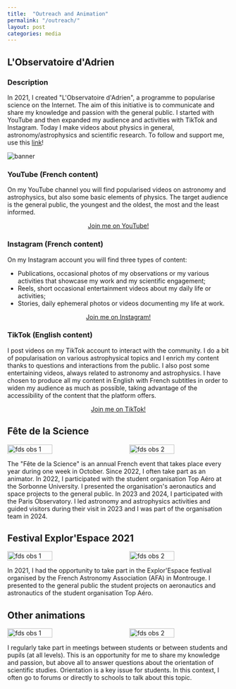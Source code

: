 ```yaml
---
title:  "Outreach and Animation"
permalink: "/outreach/"
layout: post
categories: media
---
```


## L'Observatoire d'Adrien

### Description

In 2021, I created "L'Observatoire d'Adrien", a programme to popularise science on the Internet. 
The aim of this initiative is to communicate and share my knowledge and passion with the general public. 
I started with YouTube and then expanded my audience and activities with TikTok and Instagram. 
Today I make videos about physics in general, astronomy/astrophysics and scientific research.
To follow and support me, use this [link](https://linktr.ee/lobservatoiredadrien)!

![banner](https://adnothing.github.io/images/smallbanner.jpg#center)

### YouTube (French content)

On my YouTube channel you will find popularised videos on astronomy and astrophysics, but also some basic elements of physics. 
The target audience is the general public, the youngest and the oldest, the most and the least informed.

<div class="more" style="text-align: center;">
  <a href="https://youtube.com/@lobservatoiredadrien/?sub_confirmation=1" target="_blank">Join me on YouTube!</a>
</div>

### Instagram (French content)

On my Instagram account you will find three types of content:
* Publications, occasional photos of my observations or my various activities that showcase my work and my scientific engagement;
* Reels, short occasional entertainment videos about my daily life or activities;
* Stories, daily ephemeral photos or videos documenting my life at work.


<div class="more" style="text-align: center;">
  <a href="https://www.instagram.com/lobservatoire_dadrien/" target="_blank">Join me on Instagram!</a>
</div>

### TikTok (English content)

I post videos on my TikTok account to interact with the community.
I do a bit of popularisation on various astrophysical topics and I enrich my content thanks to questions and interactions from the public.
I also post some entertaining videos, always related to astronomy and astrophysics. 
I have chosen to produce all my content in English with French subtitles in order to widen my audience as much as possible, taking advantage of the accessibility of the content that the platform offers.


<div class="more" style="text-align: center;">
  <a href="https://www.tiktok.com/@observatoire_dadrien" target="_blank">Join me on TikTok!</a>
</div>

## Fête de la Science

<div style="display: flex; justify-content: space-between;">
  <img src="https://adnothing.github.io/images/fds_obs2023_2.jpg" alt="fds obs 1" style="width: 45%;">
  <img src="https://adnothing.github.io/images/fds_obs2023.jpg" alt="fds obs 2" style="width: 45%;">
</div>

The "Fête de la Science" is an annual French event that takes place every year during one week in October.
Since 2022, I often take part as an animator.
In 2022, I participated with the student organisation Top Aéro at the Sorbonne University.
I presented the organisation's aeronautics and space projects to the general public.
In 2023 and 2024, I participated with the Paris Observatory. 
I led astronomy and astrophysics activities and guided visitors during their visit in 2023 and I was part of the organisation team in 2024.

## Festival Explor'Espace 2021

<div style="display: flex; justify-content: space-between;">
  <img src="https://adnothing.github.io/images/ee2021.jpg" alt="fds obs 1" style="width: 45%;">
  <img src="https://adnothing.github.io/images/ee2021_2.jpg" alt="fds obs 2" style="width: 45%;">
</div>

In 2021, I had the opportunity to take part in the Explor'Espace festival organised by the French Astronomy Association (AFA) in Montrouge.
I presented to the general public the student projects on aeronautics and astronautics of the student organisation Top Aéro.

## Other animations

<div style="display: flex; justify-content: space-between;">
  <img src="https://adnothing.github.io/images/cordees.jpg" alt="fds obs 1" style="width: 45%;">
  <img src="https://adnothing.github.io/images/po_llg.jpg" alt="fds obs 2" style="width: 45%;">
</div>

I regularly take part in meetings between students or between students and pupils (at all levels).
This is an opportunity for me to share my knowledge and passion, but above all to answer questions about the orientation of scientific studies.
Orientation is a key issue for students.
In this context, I often go to forums or directly to schools to talk about this topic.
